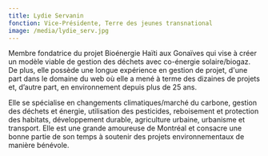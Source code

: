 ```yaml
---
title: Lydie Servanin
fonction: Vice-Présidente, Terre des jeunes transnational
image: /media/lydie_serv.jpg
---
```

Membre fondatrice du projet Bioénergie Haïti aux Gonaïves qui vise à créer un modèle viable de gestion des déchets avec co-énergie solaire/biogaz. De plus, elle possède une longue expérience en gestion de projet, d'une part dans le domaine du web où elle a mené à terme des dizaines de projets et, d’autre part, en environnement depuis plus de 25 ans.


Elle se spécialise en changements climatiques/marché du carbone, gestion des déchets et énergie, utilisation des pesticides, reboisement et protection des habitats, développement durable, agriculture urbaine, urbanisme et transport.
Elle est une grande amoureuse de Montréal et consacre une bonne partie de son temps à soutenir des projets environnementaux de manière bénévole.

